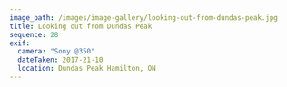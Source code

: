 ```yaml
---
image_path: /images/image-gallery/looking-out-from-dundas-peak.jpg
title: Looking out from Dundas Peak
sequence: 28
exif:
  camera: "Sony @350"
  dateTaken: 2017-21-10
  location: Dundas Peak Hamilton, ON
---
```

